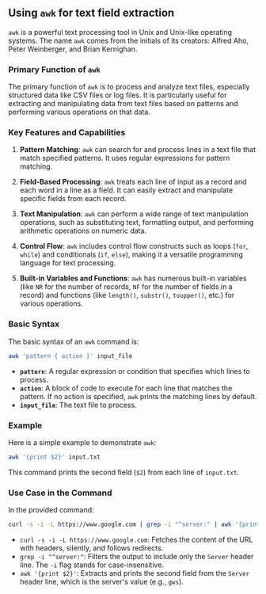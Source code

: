## Using `awk` for text field extraction

`awk` is a powerful text processing tool in Unix and Unix-like operating systems. The name `awk` comes from the initials of its creators: Alfred Aho, Peter Weinberger, and Brian Kernighan.

### Primary Function of `awk`

The primary function of `awk` is to process and analyze text files, especially structured data like CSV files or log files. It is particularly useful for extracting and manipulating data from text files based on patterns and performing various operations on that data.

### Key Features and Capabilities

1. **Pattern Matching**: `awk` can search for and process lines in a text file that match specified patterns. It uses regular expressions for pattern matching.

2. **Field-Based Processing**: `awk` treats each line of input as a record and each word in a line as a field. It can easily extract and manipulate specific fields from each record.

3. **Text Manipulation**: `awk` can perform a wide range of text manipulation operations, such as substituting text, formatting output, and performing arithmetic operations on numeric data.

4. **Control Flow**: `awk` includes control flow constructs such as loops (`for`, `while`) and conditionals (`if`, `else`), making it a versatile programming language for text processing.

5. **Built-in Variables and Functions**: `awk` has numerous built-in variables (like `NR` for the number of records, `NF` for the number of fields in a record) and functions (like `length()`, `substr()`, `toupper()`, etc.) for various operations.

### Basic Syntax

The basic syntax of an `awk` command is:

```sh
awk 'pattern { action }' input_file
```

- **`pattern`**: A regular expression or condition that specifies which lines to process.
- **`action`**: A block of code to execute for each line that matches the pattern. If no action is specified, `awk` prints the matching lines by default.
- **`input_file`**: The text file to process.

### Example

Here is a simple example to demonstrate `awk`:

```sh
awk '{print $2}' input.txt
```

This command prints the second field (`$2`) from each line of `input.txt`.

### Use Case in the Command

In the provided command:

```sh
curl -s -i -L https://www.google.com | grep -i "^server:" | awk '{print $2}'
```

- `curl -s -i -L https://www.google.com`: Fetches the content of the URL with headers, silently, and follows redirects.
- `grep -i "^server:"`: Filters the output to include only the `Server` header line. The `-i` flag stands for case-insensitive.
- `awk '{print $2}'`: Extracts and prints the second field from the `Server` header line, which is the server's value (e.g., `gws`).
